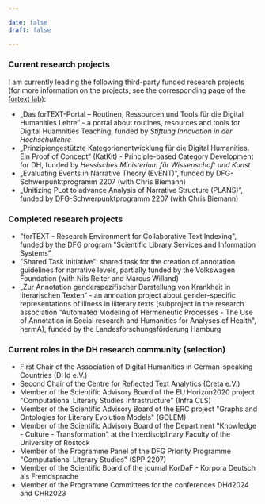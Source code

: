 ```yaml
---

date: false
draft: false

---
```


### Current research projects

I am currently leading the following third-party funded research projects (for more information on the projects, see the corresponding page of the [fortext lab](https://fortext.org/de/projekte/)):
- „Das forTEXT-Portal – Routinen, Ressourcen und Tools für die Digital Humanities Lehre“ - a portal about routines, resources and tools for Digital Huamnities Teaching, funded by <em>Stiftung Innovation in der Hochschullehre</em>	
- „Prinzipiengestützte Kategorienentwicklung für die Digital Humanities. Ein Proof of Concept“ (KatKit) - Principle-based Category Development for DH, funded by <em>Hessisches Ministerium für Wissenschaft und Kunst</em>
- „Evaluating Events in Narrative Theory (EvENT)”, funded by DFG-Schwerpunktprogramm 2207 (with Chris Biemann)
- „Unitizing PLot to advance Analysis of Narrative Structure (PLANS)”, funded by DFG-Schwerpunktprogramm 2207 (with Chris Biemann)


### Completed research projects

- "forTEXT - Research Environment for Collaborative Text Indexing", funded by the DFG program "Scientific Library Services and Information Systems"
- "Shared Task Initiative": shared task for the creation of annotation guidelines for narrative levels, partially funded by the Volkswagen Foundation (with Nils Reiter and Marcus Willand)
- „Zur Annotation genderspezifischer Darstellung von Krankheit in literarischen Texten“ - an annoation project about gender-specific representations of illness in liiterary texts (subproject in the research association  "Automated Modeling of Hermeneutic Processes - The Use of Annotation in Social research and Humanities for Analyses of Health", hermA), funded by the Landesforschungsförderung Hamburg


### Current roles in the DH research community (selection)

- First Chair of the Association of Digital Humanities in German-speaking Countries (DHd e.V.) 
- Second Chair of the Centre for Reflected Text Analytics (Creta e.V.)
- Member of the Scientific Advisory Board of the EU Horizon2020 project "Computational Literary Studies Infrastructure" (Infra CLS)
- Member of the Scientific Advisory Board of the ERC project "Graphs and Ontologies for Literary Evolution Models" (GOLEM)
- Member of the Scientific Advisory Board of the Department "Knowledge - Culture - Transformation" at the Interdisciplinary Faculty of the University of Rostock
- Member of the Programme Panel of the DFG Priority Programme "Computational Literary Studies" (SPP 2207)
- Member of the Scientific Board of the journal KorDaF - Korpora Deutsch als Fremdsprache
- Member of the Programme Committees for the conferences DHd2024 and CHR2023
